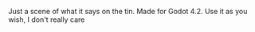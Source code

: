 Just a scene of what it says on the tin. Made for Godot 4.2.
Use it as you wish, I don't really care
